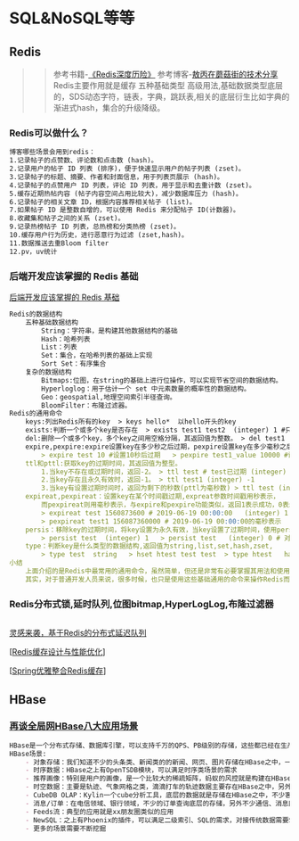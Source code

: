 # SQL&NoSQL等等


## Redis
>> 参考书籍-[《Redis深度历险》]()
>> 参考博客-[敖丙在蘑菇街的技术分享](https://mp.weixin.qq.com/s?__biz=MzAwNDA2OTM1Ng==&mid=2453142767&idx=1&sn=940fb466ac45396c71ad71ebddb0bf40&chksm=8cf2de6cbb85577a469579c22a26639bb690399a83e8e4113be72486e40421b641480980f758&mpshare=1&scene=23&srcid=&sharer_sharetime=1590628507176&sharer_shareid=d812adcc01829f0f7f8fb06aea118511#rd)
>> Redis主要作用就是缓存 五种基础类型
>> 高级用法,基础数据类型底层的，SDS动态字符，链表，字典，跳跃表,相关的底层衍生比如字典的渐进式hash，集合的升级降级。
### Redis可以做什么？
```markdown
博客哪些场景会用到redis：
1.记录帖子的点赞数、评论数和点击数 (hash)。
2.记录用户的帖子 ID 列表 (排序)，便于快速显示用户的帖子列表 (zset)。
3.记录帖子的标题、摘要、作者和封面信息，用于列表页展示 (hash)。
4.记录帖子的点赞用户 ID 列表，评论 ID 列表，用于显示和去重计数 (zset)。
5.缓存近期热帖内容 (帖子内容空间占用比较大)，减少数据库压力 (hash)。
6.记录帖子的相关文章 ID，根据内容推荐相关帖子 (list)。
7.如果帖子 ID 是整数自增的，可以使用 Redis 来分配帖子 ID(计数器)。
8.收藏集和帖子之间的关系 (zset)。
9.记录热榜帖子 ID 列表，总热榜和分类热榜 (zset)。
10.缓存用户行为历史，进行恶意行为过滤 (zset,hash)。
11.数据推送去重Bloom filter
12.pv，uv统计
```
### 后端开发应该掌握的 Redis 基础
[后端开发应该掌握的 Redis 基础](https://mp.weixin.qq.com/s?__biz=MzUxOTc4NjEyMw==&mid=2247485057&idx=1&sn=cede5e1f9d08e2c7ea54b371f3fc7be1&chksm=f9f51d65ce829473f621a2d748ea6d776f10de42ce633fbfea05a7fdd2ce3bb8e83c02de89ab&mpshare=1&scene=23&srcid=&sharer_sharetime=1571895796183&sharer_shareid=d812adcc01829f0f7f8fb06aea118511#rd)
```markdown
Redis的数据结构
    五种基础数据结构
        String：字符串，是构建其他数据结构的基础
        Hash：哈希列表
        List：列表
        Set：集合，在哈希列表的基础上实现
        Sort Set：有序集合
    复杂的数据结构
        Bitmaps:位图，在string的基础上进行位操作，可以实现节省空间的数据结构。
        Hyperloglog：用于估计一个 set 中元素数量的概率性的数据结构。
        Geo：geospatial,地理空间索引半径查询。
        BloomFilter：布隆过滤器。
Redis的通用命令
    keys:列出Redis所有的key  > keys hello*  以hello开头的key
    exists:判断一个或多个key是否存在  > exists test1 test2  (integer) 1 #只有一个key存在
    del:删除一个或多个key，多个key之间用空格分隔，其返回值为整数。 > del test1  (integer) 1
    expire,pexpire:expire设置key在多少秒之后过期，pexpire设置key在多少毫秒之后过期,成功返回1，失败返回0。
        > expire test 10 #设置10秒后过期   > pexpire test1_value 10000 #设置10000毫秒(10s)后过期
    ttl和pttl:获取key的过期时间，其返回值为整型。
        1.当key不存在或过期时间，返回-2。 > ttl test # test已过期 (integer) -2
        2.当key存在且永久有效时，返回-1。 > ttl test1 (integer) -1
        3.当key有设置过期时间时，返回为剩下的秒数(pttl为毫秒数) > ttl test (integer) 98#返回剩下的秒数
    expireat,pexpireat：设置key在某个时间戳过期,expreat参数时间戳用秒表示，
        而pexpireat则用毫秒表示，与expire和pexpire功能类似，返回1表示成功，0表示失败。
        > expireat test 1560873600 # 2019-06-19 00:00:00   (integer) 1
        > pexpireat test1 156087360000 # 2019-06-19 00:00:00的毫秒表示  (integer) 1
    persis：移除key的过期时间，将key设置为永久有效，当key设置了过期时间，使用persist命令移除后返回1，如果key不存在或本身就是永久有效的，则返回0。
        > persist test  (integer) 1   > persist test   (integer) 0 # 对永久有效或不存在的key使用persist命令，返回
    type：判断key是什么类型的数据结构,返回值为string,list,set,hash,zset,
        > type test  string   > hset htest test test  > type htest   hash
小结
    上面介绍的是Redis中最常用的通用命令，虽然简单，但还是非常有必要掌握其用法和使用方面要注意的事项，
    其实，对于普通开发人员来说，很多时候，也只是使用这些基础通用的命令来操作Redis而已。
```
### Redis分布式锁,延时队列,位图bitmap,HyperLogLog,布隆过滤器
```markdown

```

[灵感来袭，基于Redis的分布式延迟队列]( https://www.cnblogs.com/hujunzheng/p/12587572.html )

[[Redis缓存设计与性能优化](https://www.cnblogs.com/nijunyang/p/12587429.html)]

[[Spring优雅整合Redis缓存](https://www.cnblogs.com/xxbiao/p/12593525.html)]


## HBase
### [再谈全局网HBase八大应用场景](https://yq.aliyun.com/articles/558255?utm_content=m_45690)
```markdown
HBase是一个分布式存储、数据库引擎，可以支持千万的QPS、PB级别的存储，这些都已经在生产环境验证，并且在广大的公司已经验证。
HBase场景:
    - 对象存储：我们知道不少的头条类、新闻类的的新闻、网页、图片存储在HBase之中，一些病毒公司的病毒库也是存储在HBase之中
    - 时序数据：HBase之上有OpenTSDB模块，可以满足时序类场景的需求
    - 推荐画像：特别是用户的画像，是一个比较大的稀疏矩阵，蚂蚁的风控就是构建在HBase之上
    - 时空数据：主要是轨迹、气象网格之类，滴滴打车的轨迹数据主要存在HBase之中，另外在技术所有大一点的数据量的车联网企业，数据都是存在HBase之中
    - CubeDB OLAP：Kylin一个cube分析工具，底层的数据就是存储在HBase之中，不少客户自己基于离线计算构建cube存储在hbase之中，满足在线报表查询的需求
    - 消息/订单：在电信领域、银行领域，不少的订单查询底层的存储，另外不少通信、消息同步的应用构建在HBase之上
    - Feeds流：典型的应用就是xx朋友圈类似的应用
    - NewSQL：之上有Phoenix的插件，可以满足二级索引、SQL的需求，对接传统数据需要SQL非事务的需求
    - 更多的场景需要不断挖掘
```
### 
##
